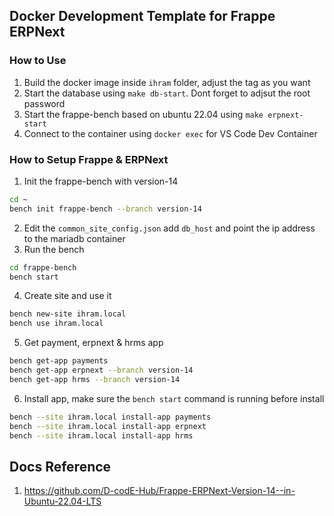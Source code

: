 ## Docker Development Template for Frappe ERPNext
### How to Use
1. Build the docker image inside `ihram` folder, adjust the tag as you want
2. Start the database using `make db-start`. Dont forget to adjsut the  root password
3. Start the frappe-bench based on ubuntu 22.04 using `make erpnext-start`
4. Connect to the container using `docker exec` for VS Code Dev Container

### How to Setup Frappe & ERPNext
1. Init the frappe-bench with version-14
```bash
cd ~
bench init frappe-bench --branch version-14
```

2. Edit the `common_site_config.json` add `db_host` and point the ip address to the mariadb container
3. Run the bench
```bash
cd frappe-bench
bench start
```
4. Create site and use it
```bash
bench new-site ihram.local
bench use ihram.local
```
5. Get payment, erpnext & hrms app
```bash
bench get-app payments
bench get-app erpnext --branch version-14
bench get-app hrms --branch version-14
```
6. Install app, make sure the `bench start` command is running before install
```bash
bench --site ihram.local install-app payments
bench --site ihram.local install-app erpnext
bench --site ihram.local install-app hrms
```

## Docs Reference
1. https://github.com/D-codE-Hub/Frappe-ERPNext-Version-14--in-Ubuntu-22.04-LTS